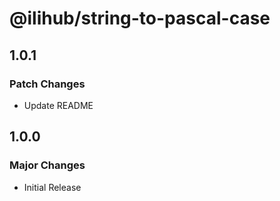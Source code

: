 # @ilihub/string-to-pascal-case

## 1.0.1

### Patch Changes

- Update README

## 1.0.0

### Major Changes

- Initial Release
